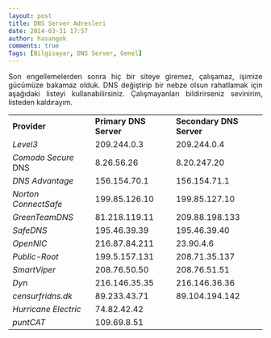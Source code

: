 ```yaml
---
layout: post
title: DNS Server Adresleri
date: 2014-03-31 17:57
author: hasangok
comments: true
Tags: [Bilgisayar, DNS Server, Genel]
---
```

<p style="text-align: justify;">Son engellemelerden sonra hiç bir siteye giremez, çalışamaz, işimize gücümüze bakamaz olduk. DNS değiştirip bir nebze olsun rahatlamak için aşağıdaki listeyi kullanabilirsiniz. Çalışmayanları bildirirseniz sevinirim, listeden kaldırayım.</p>

<table width="100%">
<tbody>
<tr>
<td><strong>Provider</strong></td>
<td><strong>Primary DNS Server</strong></td>
<td><strong>Secondary DNS Server</strong></td>
</tr>
<tr>
<td><em>Level3</em></td>
<td>209.244.0.3</td>
<td>209.244.0.4</td>
</tr>
<tr>
<td><em>Comodo Secure</em> DNS</td>
<td>8.26.56.26</td>
<td>8.20.247.20</td>
</tr>
<tr>
<td><em>DNS Advantage</em></td>
<td>156.154.70.1</td>
<td>156.154.71.1</td>
</tr>
<tr>
<td><em>Norton ConnectSafe</em></td>
<td>199.85.126.10</td>
<td>199.85.127.10</td>
</tr>
<tr>
<td><em>GreenTeamDNS</em></td>
<td>81.218.119.11</td>
<td>209.88.198.133</td>
</tr>
<tr>
<td><em>SafeDNS</em></td>
<td>195.46.39.39</td>
<td>195.46.39.40</td>
</tr>
<tr>
<td><em>OpenNIC</em></td>
<td>216.87.84.211</td>
<td>23.90.4.6</td>
</tr>
<tr>
<td><em>Public-Root</em></td>
<td>199.5.157.131</td>
<td>208.71.35.137</td>
</tr>
<tr>
<td><em>SmartViper</em></td>
<td>208.76.50.50</td>
<td>208.76.51.51</td>
</tr>
<tr>
<td><em>Dyn</em></td>
<td>216.146.35.35</td>
<td>216.146.36.36</td>
</tr>
<tr>
<td><em>censurfridns.dk</em></td>
<td>89.233.43.71</td>
<td>89.104.194.142</td>
</tr>
<tr>
<td><em>Hurricane Electric</em></td>
<td>74.82.42.42</td>
<td></td>
</tr>
<tr>
<td><em>puntCAT</em></td>
<td>109.69.8.51</td>
<td></td>
</tr>
</tbody>
</table>
